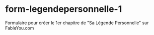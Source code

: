 # form-legendepersonnelle-1
Formulaire pour créer le 1er chapitre de "Sa Légende Personnelle" sur FableYou.com
